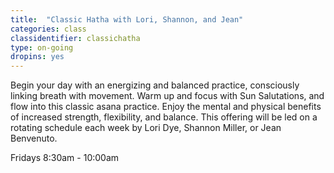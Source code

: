 ```yaml
---
title:  "Classic Hatha with Lori, Shannon, and Jean"
categories: class
classidentifier: classichatha
type: on-going
dropins: yes
---
```

Begin your day with an energizing and balanced practice, consciously linking breath with movement. Warm up and focus with Sun Salutations, and flow into this classic asana practice. Enjoy the mental and physical benefits of increased strength, flexibility, and balance. This offering will be led on a rotating schedule each week by Lori Dye, Shannon Miller, or Jean Benvenuto.

Fridays 8:30am - 10:00am
